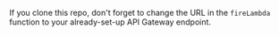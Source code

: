 If you clone this repo, don't forget to change the URL in the `fireLambda` function to your already-set-up API Gateway endpoint.
